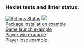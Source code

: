 ### Hexlet tests and linter status:
[![Actions Status](https://github.com/vladshal/frontend-project-44/workflows/hexlet-check/badge.svg)](https://github.com/vladshal/frontend-project-44/actions)
<a href="https://codeclimate.com/github/vladshal/frontend-project-44/maintainability"><img src="https://api.codeclimate.com/v1/badges/c4647511d32da7d8bc5e/maintainability" /></a><br />
[Package installation example](https://asciinema.org/a/EjoPG0t2DxhdTAXEKWKYKBU2V)<br />
[Game launch example](https://asciinema.org/a/HTaqhlIV6LPP87fUQBXDme9Zl)<br />
[Player win example](https://asciinema.org/a/GqTAaS83CW3wgVYMLYgRfwsL8)<br />
[Player lose example](https://asciinema.org/a/r9xk8OCnkFrZtcFR6GPQGLJcG)<br />
